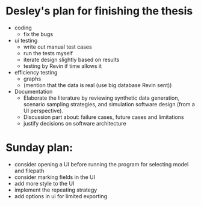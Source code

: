# Desley's plan for finishing the thesis 
- coding
    - fix the bugs
- ui testing
    - write out manual test cases
    - run the tests myself
    - iterate design slightly based on results
    - testing by Revin if time allows it
- efficiency testing
    - graphs
    - (mention that the data is real (use big database Revin sent))
- Documentation
    - Elaborate the literature by reviewing synthetic data generation, scenario sampling strategies, and simulation software design (from a UI perspective).
    - Discussion part about: failure cases, future cases and limitations
    - justify decisions on software architecture 




# Sunday plan:
- consider opening a UI before running the program for selecting model and filepath
- consider marking fields in the UI
- add more style to the UI
- implement the repeating strategy
- add options in ui for limited exporting
